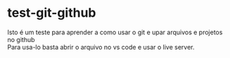 # test-git-github
Isto é um teste para aprender a como usar o git e upar arquivos e projetos no github
<br>
Para usa-lo basta abrir o arquivo no vs code e usar o live server.
